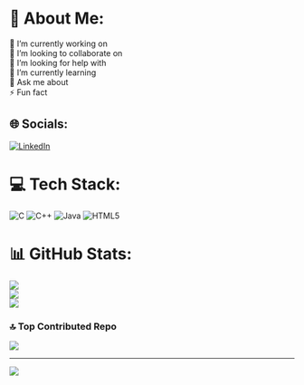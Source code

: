 # 💫 About Me:
🔭 I’m currently working on <br>👯 I’m looking to collaborate on<br>🤝 I’m looking for help with<br>🌱 I’m currently learning<br>💬 Ask me about<br>⚡ Fun fact


## 🌐 Socials:
[![LinkedIn](https://img.shields.io/badge/LinkedIn-%230077B5.svg?logo=linkedin&logoColor=white)](https://linkedin.com/in/veeresh-ranjanagi) 

# 💻 Tech Stack:
![C](https://img.shields.io/badge/c-%2300599C.svg?style=for-the-badge&logo=c&logoColor=white) ![C++](https://img.shields.io/badge/c++-%2300599C.svg?style=for-the-badge&logo=c%2B%2B&logoColor=white) ![Java](https://img.shields.io/badge/java-%23ED8B00.svg?style=for-the-badge&logo=openjdk&logoColor=white) ![HTML5](https://img.shields.io/badge/html5-%23E34F26.svg?style=for-the-badge&logo=html5&logoColor=white)
# 📊 GitHub Stats:
![](https://github-readme-stats.vercel.app/api?username=veereshr4446&theme=dark&hide_border=false&include_all_commits=false&count_private=false)<br/>
![](https://github-readme-streak-stats.herokuapp.com/?user=veereshr4446&theme=dark&hide_border=false)<br/>
![](https://github-readme-stats.vercel.app/api/top-langs/?username=veereshr4446&theme=dark&hide_border=false&include_all_commits=false&count_private=false&layout=compact)

### 🔝 Top Contributed Repo
![](https://github-contributor-stats.vercel.app/api?username=veereshr4446&limit=5&theme=dark&combine_all_yearly_contributions=true)

---
[![](https://visitcount.itsvg.in/api?id=veereshr4446&icon=7&color=10)](https://visitcount.itsvg.in)

<!-- Proudly created with GPRM ( https://gprm.itsvg.in ) -->
